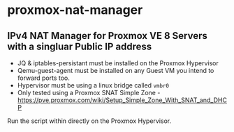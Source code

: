 # proxmox-nat-manager
## IPv4 NAT Manager for Proxmox VE 8 Servers with a singluar Public IP address

- JQ & iptables-persistant must be installed on the Proxmox Hypervisor
- Qemu-guest-agent must be installed on any Guest VM you intend to forward ports too.
- Hypervisor must be using a linux bridge called `vmbr0`
- Only tested using a Proxmox SNAT Simple Zone - https://pve.proxmox.com/wiki/Setup_Simple_Zone_With_SNAT_and_DHCP


Run the script within directly on the Proxmox Hypervisor.

